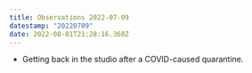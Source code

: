 ```yaml
---
title: Observations 2022-07-09
datestamp: "20220709"
date: 2022-08-01T21:28:16.368Z
---
```

- Getting back in the studio after a COVID-caused quarantine.